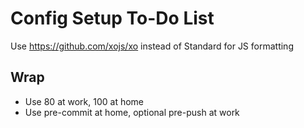 # Config Setup To-Do List

Use https://github.com/xojs/xo instead of Standard for JS formatting

## Wrap

- Use 80 at work, 100 at home
- Use pre-commit at home, optional pre-push at work
